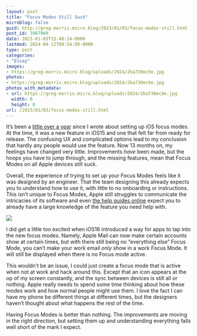 ```yaml
---
layout: post
title: "Focus Modes Still Suck"
microblog: false
guid: http://greg-morris.micro.blog/2023/01/03/focus-modes-still.html
post_id: 3987960
date: 2023-01-03T15:40:24-0000
lastmod: 2024-04-12T09:54:09-0000
type: post
categories:
- "Essay"
images:
- https://greg-morris.micro.blog/uploads/2024/2ba730ec9e.jpg
photos:
- https://greg-morris.micro.blog/uploads/2024/2ba730ec9e.jpg
photos_with_metadata:
- url: https://greg-morris.micro.blog/uploads/2024/2ba730ec9e.jpg
  width: 0
  height: 0
url: /2023/01/03/focus-modes-still.html
---
```

It’s been a [little over a year](/2021/11/30/my-focus-mode.html) since I wrote about setting up iOS focus modes. At the time, it was a new feature in iOS15 and one that felt far from ready for release. The confusing UX and complicated options lead to my conclusion that hardly any people would use the feature. Now 13 months on, my feelings have changed very little. Improvements *have* been made, but the hoops you have to jump through, and the missing features, mean that Focus Modes on all Apple devices still suck.

Overall, the experience of trying to set up your Focus Modes feels like it was designed by an engineer. That the team designing this already expects you to understand how to use it, with little to no onboarding or instructions. This isn’t unique to Focus Modes, Apple still struggles to communicate the intricacies of its software and even [the help guides online](https://support.apple.com/en-us/HT212608) expect you to already have a large knowledge of the feature you need help with.

![](https://greg-morris.micro.blog/uploads/2024/2ba730ec9e.jpg)

I did get a little too excited when iOS16 introduced a way for apps to tap into the new focus modes. Namely, Apple Mail can now make certain accounts show at certain times, but with there still being no “everything else” Focus Mode, you can’t make your work email *only* show in a work Focus Mode. It will still be displayed when there is no Focus mode active.

This wouldn’t be an issue, I could just create a focus mode that is active when not at work and hack around this. Except that an icon appears at the op of my screen constantly, and the sync between devices is still all or nothing. Apple really needs to spend some time thinking about how these modes work and how normal people might use them. I love the fact I can have my phone be different things at different times, but the designers haven’t thought about what happens the rest of the time.

Having Focus Modes is better than nothing. The improvements are moving in the right direction, but setting them up and understanding everything falls well short of the mark I expect.
